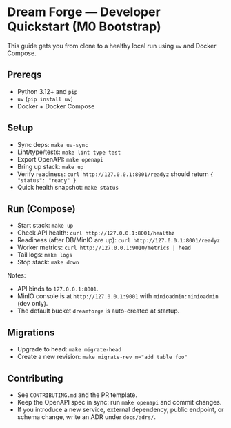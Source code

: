 # Dream Forge — Developer Quickstart (M0 Bootstrap)

This guide gets you from clone to a healthy local run using `uv` and Docker Compose.

## Prereqs
- Python 3.12+ and `pip`
- `uv` (`pip install uv`)
- Docker + Docker Compose

## Setup
- Sync deps: `make uv-sync`
- Lint/type/tests: `make lint type test`
- Export OpenAPI: `make openapi`
 - Bring up stack: `make up`
 - Verify readiness: `curl http://127.0.0.1:8001/readyz` should return `{ "status": "ready" }`
 - Quick health snapshot: `make status`

## Run (Compose)
- Start stack: `make up`
- Check API health: `curl http://127.0.0.1:8001/healthz`
- Readiness (after DB/MinIO are up): `curl http://127.0.0.1:8001/readyz`
- Worker metrics: `curl http://127.0.0.1:9010/metrics | head`
- Tail logs: `make logs`
- Stop stack: `make down`

Notes:
- API binds to `127.0.0.1:8001`.
- MinIO console is at `http://127.0.0.1:9001` with `minioadmin:minioadmin` (dev only).
- The default bucket `dreamforge` is auto-created at startup.

## Migrations
- Upgrade to head: `make migrate-head`
- Create a new revision: `make migrate-rev m="add table foo"`

## Contributing
- See `CONTRIBUTING.md` and the PR template.
- Keep the OpenAPI spec in sync: run `make openapi` and commit changes.
- If you introduce a new service, external dependency, public endpoint, or schema change, write an ADR under `docs/adrs/`.
